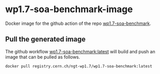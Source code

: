# wp1.7-soa-benchmark-image
Docker image for the github action of the repo [wp1.7-soa-benchmark](https://github.com/cern-nextgen/wp1.7-soa-benchmark).

## Pull the generated image
The github workflow [wp1.7-soa-benchmark:latest](https://github.com/cern-nextgen/wp1.7-soa-benchmark-image/actions/workflows/docker-image.yml) will build and push an image that can be pulled as follows.
```
docker pull registry.cern.ch/ngt-wp1.7/wp1.7-soa-benchmark:latest
```
